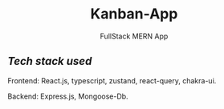 <h1 align="center">Kanban-App</h1>
<p align="center">FullStack MERN App</p>
  

## ***Tech stack used***

 Frontend: React.js, typescript, zustand, react-query, chakra-ui.
 
 Backend: Express.js, Mongoose-Db.
 
 
